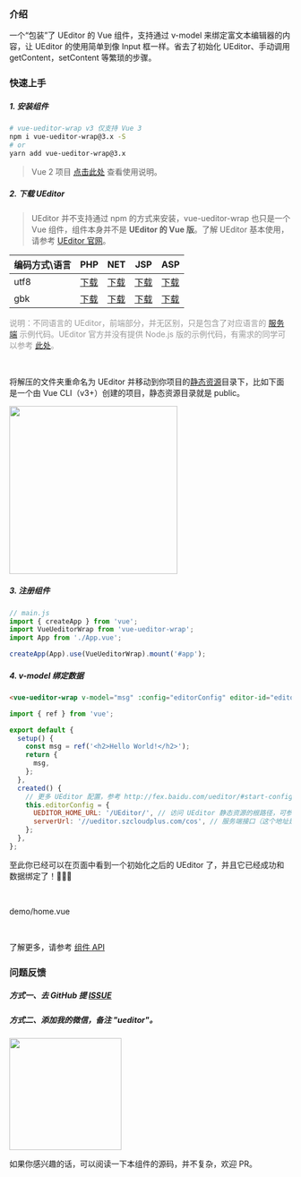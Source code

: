 ### 介绍

一个“包装”了 UEditor 的 Vue 组件，支持通过 v-model 来绑定富文本编辑器的内容，让 UEditor 的使用简单到像 Input 框一样。省去了初始化 UEditor、手动调用 getContent，setContent 等繁琐的步骤。

### 快速上手

##### 1. 安装组件

```bash
# vue-ueditor-wrap v3 仅支持 Vue 3
npm i vue-ueditor-wrap@3.x -S
# or
yarn add vue-ueditor-wrap@3.x
```

> Vue 2 项目 [点击此处](https://github.com/HaoChuan9421/vue-ueditor-wrap/tree/2.x) 查看使用说明。

##### 2. 下载 UEditor

> UEditor 并不支持通过 npm 的方式来安装，vue-ueditor-wrap 也只是一个 Vue 组件，组件本身并不是 **UEditor 的 Vue 版**。了解 UEditor 基本使用，请参考 [UEditor 官网](http://fex.baidu.com/ueditor/#start-start)。

| 编码方式\语言 | PHP                                                                         | NET                                                                         | JSP                                                                         | ASP                                                                         |
| ------------- | --------------------------------------------------------------------------- | --------------------------------------------------------------------------- | --------------------------------------------------------------------------- | --------------------------------------------------------------------------- |
| utf8          | [下载](//ueditor-1302968899.cos.ap-guangzhou.myqcloud.com/zip/utf8-php.zip) | [下载](//ueditor-1302968899.cos.ap-guangzhou.myqcloud.com/zip/utf8-net.zip) | [下载](//ueditor-1302968899.cos.ap-guangzhou.myqcloud.com/zip/utf8-jsp.zip) | [下载](//ueditor-1302968899.cos.ap-guangzhou.myqcloud.com/zip/utf8-asp.zip) |
| gbk           | [下载](//ueditor-1302968899.cos.ap-guangzhou.myqcloud.com/zip/gbk-php.zip)  | [下载](//ueditor-1302968899.cos.ap-guangzhou.myqcloud.com/zip/gbk-net.zip)  | [下载](//ueditor-1302968899.cos.ap-guangzhou.myqcloud.com/zip/gbk-jsp.zip)  | [下载](//ueditor-1302968899.cos.ap-guangzhou.myqcloud.com/zip/gbk-asp.zip)  |

<p style="color: #999;">说明：不同语言的 UEditor，前端部分，并无区别，只是包含了对应语言的 <a href="http://fex.baidu.com/ueditor/#server-deploy" target="_blank" rel="noopener noreferrer">服务端</a> 示例代码。UEditor 官方并没有提供 Node.js 版的示例代码，有需求的同学可以参考 <a href="https://github.com/HaoChuan9421/ueditor-koa-server" target="_blank" rel="noopener noreferrer">此处</a>。</p>

<br/>

将解压的文件夹重命名为 UEditor 并移动到你项目的[静态资源](https://cli.vuejs.org/zh/guide/html-and-static-assets.html#public-文件夹)目录下，比如下面是一个由 Vue CLI（v3+）创建的项目，静态资源目录就是 public。

<image src="//ueditor-1302968899.cos.ap-guangzhou.myqcloud.com/doc/static-dir.png" style="width:300px;"/>

##### 3. 注册组件

```js
// main.js
import { createApp } from 'vue';
import VueUeditorWrap from 'vue-ueditor-wrap';
import App from './App.vue';

createApp(App).use(VueUeditorWrap).mount('#app');
```

##### 4. v-model 绑定数据

```html
<vue-ueditor-wrap v-model="msg" :config="editorConfig" editor-id="editor-demo-01"></vue-ueditor-wrap>
```

```js
import { ref } from 'vue';

export default {
  setup() {
    const msg = ref('<h2>Hello World!</h2>');
    return {
      msg,
    };
  },
  created() {
    // 更多 UEditor 配置，参考 http://fex.baidu.com/ueditor/#start-config
    this.editorConfig = {
      UEDITOR_HOME_URL: '/UEditor/', // 访问 UEditor 静态资源的根路径，可参考常见问题1
      serverUrl: '//ueditor.szcloudplus.com/cos', // 服务端接口（这个地址是我为了方便各位体验文件上传功能搭建的临时接口，请勿在生产环境使用！！！）
    };
  },
};
```

至此你已经可以在页面中看到一个初始化之后的 UEditor 了，并且它已经成功和数据绑定了！👏👏👏

<br/>

<demo-code inline>demo/home.vue</demo-code>

<br/>

了解更多，请参考 [组件 API](#/api)

### 问题反馈

##### 方式一、去 GitHub 提 [ISSUE](https://github.com/HaoChuan9421/vue-ueditor-wrap/issues)

##### 方式二、添加我的微信，备注 "ueditor"。

<img src="//ueditor-1302968899.cos.ap-guangzhou.myqcloud.com/doc/wechat.JPG" style="width: 200px" />

如果你感兴趣的话，可以阅读一下本组件的源码，并不复杂，欢迎 PR。

